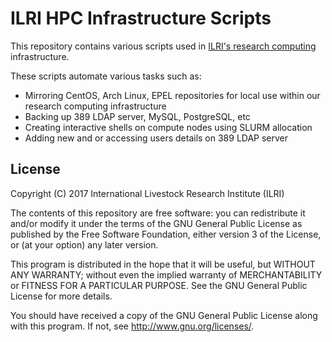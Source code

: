 # ILRI HPC Infrastructure Scripts
This repository contains various scripts used in [ILRI's research computing](https://hpc.ilri.cgiar.org/) infrastructure.

These scripts automate various tasks such as:
- Mirroring CentOS, Arch Linux, EPEL repositories for local use within our research computing infrastructure
- Backing up 389 LDAP server, MySQL, PostgreSQL, etc
- Creating interactive shells on compute nodes using SLURM allocation
- Adding new and or accessing users details on 389 LDAP server

## License
Copyright (C) 2017 International Livestock Research Institute (ILRI)

The contents of this repository are free software: you can redistribute
it and/or modify it under the terms of the GNU General Public License
as published by the Free Software Foundation, either version 3 of the
License, or (at your option) any later version.

This program is distributed in the hope that it will be useful,
but WITHOUT ANY WARRANTY; without even the implied warranty of
MERCHANTABILITY or FITNESS FOR A PARTICULAR PURPOSE.  See the
GNU General Public License for more details.

You should have received a copy of the GNU General Public License
along with this program.  If not, see <http://www.gnu.org/licenses/>.
